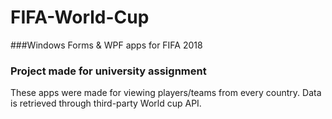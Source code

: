 # FIFA-World-Cup
###Windows Forms &amp; WPF apps for FIFA 2018
### Project made for university assignment
These apps were made for viewing players/teams from every country. Data is retrieved through third-party World cup API.
